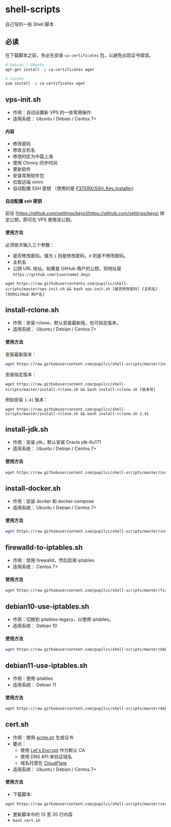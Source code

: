 # shell-scripts

自己写的一些 Shell 脚本

## 必读

在下载脚本之前，务必先安装 `ca-certificates` 包，以避免出现证书错误。

```bash
# Debian / Ubuntu
apt-get install -y ca-certificates wget

# CentOS
yum install -y ca-certificates wget
```

## vps-init.sh

* 作用：自动设置新 VPS 的一些常用操作
* 适用系统： Ubuntu / Debian / Centos 7+

#### 内容

* 修改密码
* 修改主机名
* 修改时区为中国上海
* 使用 Chrony 同步时间
* 更新软件
* 安装常用软件包
* 拉取远端 vimrc
* 自动配置 SSH 密钥 （使用的是 [P3TERX/SSH_Key_Installer](https://github.com/P3TERX/SSH_Key_Installer))

#### 自动配置 ssh 密钥

前往 [https://github.com/settings/keys](https://github.com/settings/keys) 绑定公钥，即可在 VPS 使用该公钥。

#### 使用方法

必须依次输入三个参数：

* 是否修改密码。值为 `1` 则是修改密码，`0` 则是不修改密码。
* 主机名
* 公钥 URL 地址。如果是 GitHub 用户的公钥，则地址是 `https://github.com/{username}.keys`

`wget https://raw.githubusercontents.com/pupilcc/shell-scripts/master/vps-init.sh && bash vps-init.sh [是否修改密码] [主机名] [你的GitHub 用户名]`

## install-rclone.sh

* 作用：安装 rclone，默认安装最新版，也可指定版本。
* 适用系统： Ubuntu / Debian / Centos 7+

#### 使用方法

安装最新版本：

```bash
wget https://raw.githubusercontent.com/pupilcc/shell-scripts/master/install-rclone.sh && bash install-rclone.sh
```

安装指定版本：

```
wget https://raw.githubusercontent.com/pupilcc/shell-scripts/master/install-rclone.sh && bash install-rclone.sh [版本号]
```

例如安装 `1.41` 版本：

```
wget https://raw.githubusercontent.com/pupilcc/shell-scripts/master/install-rclone.sh && bash install-rclone.sh 1.41
```

## install-jdk.sh

* 作用：安装 jdk，默认安装 Oracle jdk-8u171
* 适用系统： Ubuntu / Debian / Centos 7+

#### 使用方法

```bash
wget https://raw.githubusercontent.com/pupilcc/shell-scripts/master/install-jdk.sh && source install-jdk.sh
```

## install-docker.sh

* 作用：安装 docker 和 docker-compose
* 适用系统： Ubuntu / Debian / Centos 7+

#### 使用方法

```bash
wget https://raw.githubusercontent.com/pupilcc/shell-scripts/master/install-docker.sh && bash install-docker.sh
```

## firewalld-to-iptables.sh

* 作用：禁用 firewalld，然后启用 iptables
* 适用系统： Centos 7+

#### 使用方法

```bash
wget https://raw.githubusercontent.com/pupilcc/shell-scripts/master/firewalld-to-iptables.sh && bash firewalld-to-iptables.sh
```

## debian10-use-iptables.sh

* 作用：切换到 iptables-legacy，以使用 iptables。
* 适用系统： Debian 10

#### 使用方法

```bash
wget https://raw.githubusercontent.com/pupilcc/shell-scripts/master/debian10-use-iptables.sh && bash debian10-use-iptables.sh
```

## debian11-use-iptables.sh

* 作用：使用 iptables
* 适用系统： Debian 11

#### 使用方法

```bash
wget https://raw.githubusercontent.com/pupilcc/shell-scripts/master/debian11-use-iptables.sh && bash debian11-use-iptables.sh
```

## cert.sh

* 作用：使用 [acme.sh](https://acme.sh) 生成证书
* 要点：
  - 使用 [Let's Encrypt](https://letsencrypt.org) 作为默认 CA
  - 使用 DNS API 来验证域名
  - 域名托管在 [CloudFlare](https://www.cloudflare.com)
* 适用系统： Ubuntu / Debian / Centos 7+

#### 使用方法

* 下载脚本: 
```bash
wget https://raw.githubusercontent.com/pupilcc/shell-scripts/master/cert.sh
```
* 更新脚本中的 13 至 20 行内容
* `bash cert.sh`